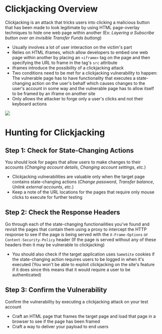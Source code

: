 # Clickjacking Overview

Clickjacking is an attack that tricks users into clicking a malicious button that has been made to look legitimate by using HTML page-overlay techniques to hide one web page within another (Ex: *Layering a Subscribe button over an invisible Transfer Funds buttong*)

* Usually involves a lot of user interaction on the victim's part
* Relies on HTML iframes, which allow developers to embed one web page within another by placing an `<iframe>` tag on the page and then specifying the URL to frame in the tag's `src` attribute
* iframes introduce the possibility of a clickjacking attack
* Two conditions need to be met for a clickjacking vulnerability to happen: The vulnerable page has to have functionality that executes a state-changing action on the user's behalf which causes changes to the user's account in some way and the vulnerable page has to allow itself to be framed by an iframe on another site
* Only allows the attacker to forge only a user's clicks and not their keyboard actions

![](https://github.com/JonmarCorpuz/SecondBrain/blob/main/Assets/Whitespace.png)

# Hunting for Clickjacking

## Step 1: Check for State-Changing Actions

You should look for pages that allow users to make changes to their accounts (*Changing account details*, *Changing account settings*, *etc.*)

* Clickjacking vulnerabilities are valuable only when the target page contains state-changing actions (*Change password*, *Transfer balance*, *Unlink external accounts*, *etc.*)
* Keep a note of the URL locations for the pages that require only mouse clicks to execute for further testing

## Step 2: Check the Response Headers

Go through each of the state-changing functionailities you've found and revisit the pages that contain them using a proxy to intercept the HTTP response to see if the page is being served with the `X-Frame-Options` or `Content-Security-Policy` header (If the page is served without any of these headers then it may be vulnerable to clickjacking)

* You should also check if the target application uses `SameSite` cookies if the state-changing action requires users to be logged in when it's executed (You won't be able to exploit clickjacking on the site's feature if it does since this means that it would require a user to be authenticated)

## Step 3: Confirm the Vulnerability

Confirm the vulnerability by executing a clickjacking attack on your test account

* Craft an HTML page that frames the target page and load that page in a browser to see if the page has been framed
* Craft a way to deliver your payload to end users
